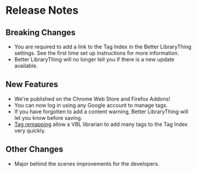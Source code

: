 # Release Notes

## Breaking Changes
- You are required to add a link to the Tag Index in the Better LibraryThing settings. See the first time set up instructions for more information.
- Better LibraryThing will no longer tell you if there is a new update available.

## New Features
- We're published on the Chrome Web Store and Firefox Addons!
- You can now log in using any Google account to manage tags.
- If you have forgotten to add a content warning, Better LibraryThing will let you know before saving.
- [Tag remapping](https://betterlibrarything.com/docs/librarian/tag-index-management.md.pretty) allow a VBL librarian to add many tags to the Tag Index very quickly.

## Other Changes
- Major behind the scenes improvements for the developers.
